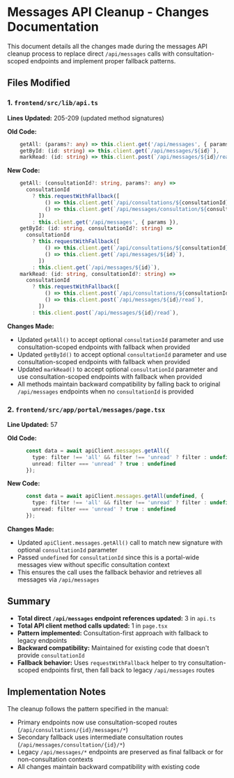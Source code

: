# Messages API Cleanup - Changes Documentation

This document details all the changes made during the messages API cleanup process to replace direct `/api/messages` calls with consultation-scoped endpoints and implement proper fallback patterns.

## Files Modified

### 1. `frontend/src/lib/api.ts`

**Lines Updated:** 205-209 (updated method signatures)

**Old Code:**
```typescript
    getAll: (params?: any) => this.client.get('/api/messages', { params }),
    getById: (id: string) => this.client.get(`/api/messages/${id}`),
    markRead: (id: string) => this.client.post(`/api/messages/${id}/read`),
```

**New Code:**
```typescript
    getAll: (consultationId?: string, params?: any) => 
      consultationId 
        ? this.requestWithFallback([
            () => this.client.get(`/api/consultations/${consultationId}/messages`, { params }),
            () => this.client.get(`/api/messages/consultation/${consultationId}`, { params }),
          ])
        : this.client.get('/api/messages', { params }),
    getById: (id: string, consultationId?: string) => 
      consultationId
        ? this.requestWithFallback([
            () => this.client.get(`/api/consultations/${consultationId}/messages/${id}`),
            () => this.client.get(`/api/messages/${id}`),
          ])
        : this.client.get(`/api/messages/${id}`),
    markRead: (id: string, consultationId?: string) => 
      consultationId
        ? this.requestWithFallback([
            () => this.client.post(`/api/consultations/${consultationId}/messages/${id}/read`),
            () => this.client.post(`/api/messages/${id}/read`),
          ])
        : this.client.post(`/api/messages/${id}/read`),
```

**Changes Made:**
- Updated `getAll()` to accept optional `consultationId` parameter and use consultation-scoped endpoints with fallback when provided
- Updated `getById()` to accept optional `consultationId` parameter and use consultation-scoped endpoints with fallback when provided  
- Updated `markRead()` to accept optional `consultationId` parameter and use consultation-scoped endpoints with fallback when provided
- All methods maintain backward compatibility by falling back to original `/api/messages` endpoints when no `consultationId` is provided

### 2. `frontend/src/app/portal/messages/page.tsx`

**Line Updated:** 57

**Old Code:**
```typescript
      const data = await apiClient.messages.getAll({
        type: filter !== 'all' && filter !== 'unread' ? filter : undefined,
        unread: filter === 'unread' ? true : undefined
      });
```

**New Code:**
```typescript
      const data = await apiClient.messages.getAll(undefined, {
        type: filter !== 'all' && filter !== 'unread' ? filter : undefined,
        unread: filter === 'unread' ? true : undefined
      });
```

**Changes Made:**
- Updated `apiClient.messages.getAll()` call to match new signature with optional `consultationId` parameter
- Passed `undefined` for `consultationId` since this is a portal-wide messages view without specific consultation context
- This ensures the call uses the fallback behavior and retrieves all messages via `/api/messages`

## Summary

- **Total direct `/api/messages` endpoint references updated:** 3 in `api.ts`
- **Total API client method calls updated:** 1 in `page.tsx`
- **Pattern implemented:** Consultation-first approach with fallback to legacy endpoints
- **Backward compatibility:** Maintained for existing code that doesn't provide `consultationId`
- **Fallback behavior:** Uses `requestWithFallback` helper to try consultation-scoped endpoints first, then fall back to legacy `/api/messages` routes

## Implementation Notes

The cleanup follows the pattern specified in the manual:
- Primary endpoints now use consultation-scoped routes (`/api/consultations/{id}/messages/*`)
- Secondary fallback uses intermediate consultation routes (`/api/messages/consultation/{id}/*`)
- Legacy `/api/messages/*` endpoints are preserved as final fallback or for non-consultation contexts
- All changes maintain backward compatibility with existing code